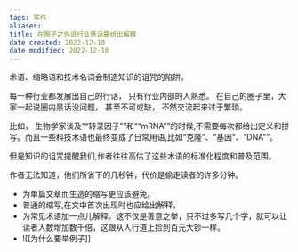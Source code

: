 ```yaml
---
tags: 写作
aliases: 
title: 在圈子之外说行业黑话要给出解释
date created: 2022-12-10
date modified: 2022-12-10
---
```


术语、缩略语和技术名词会制造知识的诅咒的陷阱。

每一种行业都发展出自己的行话， 只有行业内部的人熟悉。 在自己的圈子里，大家一起说圈内黑话没问题， 甚至不可或缺， 不然交流起来过于繁琐。 

比如，  生物学家谈及““转录因子””和““mRNA””的时候,不需要每次都给出定义和拼写。而且一些科技术语也最终变成了日常用语,比如“克隆”、“基因“、“DNA””。

但是知识的诅咒提醒我们,作者往往高估了这些术语的标准化程度和普及范围。

作者无法知道，他们所省下的几秒钟，代价是偷走读者的许多分钟。

- 为单篇文章而生造的缩写更应该避免。
- 普通的缩写,在文中首次出现时也应给出解释。
- 为常见术语加一点儿解释。这不仅是善意之举，只不过多写几个字，就可以让读者人数增加数千倍，这跟从人行道上捡到百元大钞一样。
- ![[为什么要举例子]]